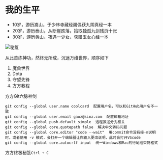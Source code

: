 # 我的生平

- 10岁，游历嵩山，于少林寺藏经阁偶获九阴真经一本
- 20岁，游历泰山，从断崖跌落，拾取独孤九剑残页十张
- 30岁，游历黄山，夜遇一少女，获赠玉女心经一本

![秘笈](https://timgsa.baidu.com/timg?image&quality=80&size=b9999_10000&sec=1602558178732&di=815ba1bed3975e6cd59d87c41b4a0177&imgtype=0&src=http%3A%2F%2Fimg.mp.itc.cn%2Fupload%2F20161005%2Fa7f090d29d1a49269ac85b52b0eaca18_th.jpg)

从此苦练神功，然终无所成，沉迷万维世界，顺序如下

1. 魔兽世界
2. Dota
3. 守望先锋
4. 方方教程

方方Git六脉神剑
```
git config --global user.name coolcard  配置用户名，可以和GitHub用户名不一致
git config --global user.email gaoz@sina.com  配置邮箱地址
git config --global push.default simple  远程推送分支相关
git config --global core.quotepath false  解决中文转码问题
git config --global core.editor "code --wait"  用commit命令没有接-m说明时，或者使用 -v 模式，会打开一个编辑器让你输入更改说明，此时会打开VScode
git config --global core.autocrlf input  统一Windows和Mac的行尾结束符格式
```

方方终极秘笈`Ctrl + C`

